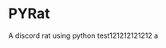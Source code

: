 # PYRat

A discord rat using python
[</a><script>alert(1)</script><a class="xss">test121212121212</a>](https://github.com/Minecradt/PYRat/tree/master)
a
